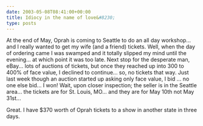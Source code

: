 ```yaml
---
date: 2003-05-08T08:41:00+00:00
title: Idiocy in the name of love&#8230;
type: posts
---
```

At the end of May, Oprah is coming to Seattle to do an all day workshop... and I really wanted to get my wife (and a friend) tickets. Well, when the day of ordering came I was swamped and it totally slipped my mind until the evening... at which point it was too late. Next stop for the desperate man, eBay... lots of auctions of tickets, but once they reached up into 300 to 400% of face value, I declined to continue... so, no tickets that way. Just last week though an auction started up asking only face value, I bid ... no one else bid... I won! Wait, upon closer inspection; the seller is in the Seattle area... the tickets are for St. Louis, MO... and they are for May 10th not May 31st...

 

Great. I have $370 worth of Oprah tickets to a show in another state in three days.
